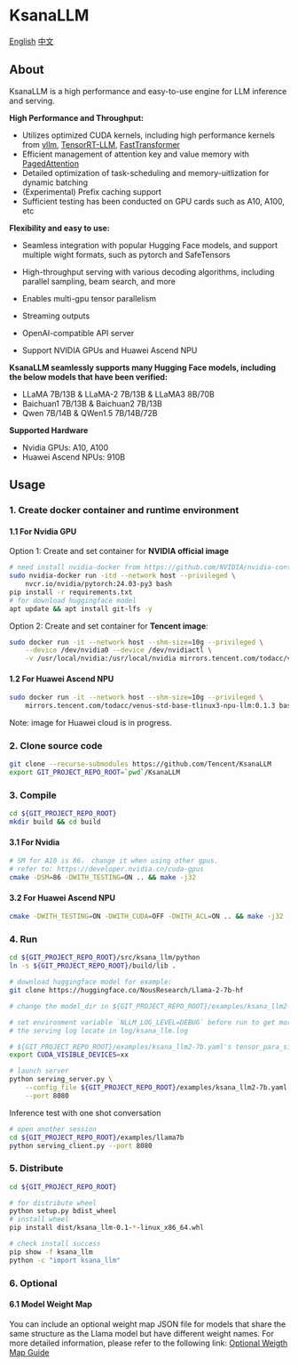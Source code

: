 # KsanaLLM

[English](README.md) [中文](README_cn.md)

## About

KsanaLLM is a high performance and easy-to-use engine for LLM inference and serving.

**High Performance and Throughput:**

- Utilizes optimized CUDA kernels, including high performance kernels from [vllm](https://github.com/vllm-project/vllm), [TensorRT-LLM](https://github.com/NVIDIA/TensorRT-LLM), [FastTransformer](https://github.com/NVIDIA/FasterTransformer)
- Efficient management of attention key and value memory with [PagedAttention](https://arxiv.org/abs/2309.06180)
- Detailed optimization of task-scheduling and memory-uitlization for dynamic batching 
- (Experimental) Prefix caching support
- Sufficient testing has been conducted on GPU cards such as A10, A100, etc

**Flexibility and easy to use:**

- Seamless integration with popular Hugging Face models, and support multiple wight formats, such as pytorch and SafeTensors

- High-throughput serving with various decoding algorithms, including parallel sampling, beam search, and more

- Enables multi-gpu tensor parallelism 

- Streaming outputs

- OpenAI-compatible API server

- Support NVIDIA GPUs and Huawei Ascend NPU

  

**KsanaLLM seamlessly supports many Hugging Face models, including the below models that have been verified:**

- LLaMA 7B/13B & LLaMA-2 7B/13B & LLaMA3 8B/70B
- Baichuan1 7B/13B & Baichuan2 7B/13B
- Qwen 7B/14B & QWen1.5 7B/14B/72B

**Supported Hardware**

 - Nvidia GPUs: A10, A100
 - Huawei Ascend NPUs: 910B

## Usage

### 1. Create docker container and runtime environment

#### 1.1 For Nvidia GPU

Option 1: Create and set container for **NVIDIA official image**

```bash
# need install nvidia-docker from https://github.com/NVIDIA/nvidia-container-toolkit
sudo nvidia-docker run -itd --network host --privileged \
    nvcr.io/nvidia/pytorch:24.03-py3 bash
pip install -r requirements.txt
# for download huggingface model
apt update && apt install git-lfs -y
```

Option 2: Create and set container for **Tencent image**:

```bash
sudo docker run -it --network host --shm-size=10g --privileged \
    --device /dev/nvidia0 --device /dev/nvidiactl \
    -v /usr/local/nvidia:/usr/local/nvidia mirrors.tencent.com/todacc/venus-numerous-llm:0.1.19 bash
```

#### 1.2 For Huawei Ascend NPU

```bash
sudo docker run -it --network host --shm-size=10g --privileged \
    mirrors.tencent.com/todacc/venus-std-base-tlinux3-npu-llm:0.1.3 bash
```
Note: image for Huawei cloud is in progress.

### 2. Clone source code

```bash
git clone --recurse-submodules https://github.com/Tencent/KsanaLLM
export GIT_PROJECT_REPO_ROOT=`pwd`/KsanaLLM
```

### 3. Compile

```bash
cd ${GIT_PROJECT_REPO_ROOT}
mkdir build && cd build
```

#### 3.1 For Nvidia

```bash
# SM for A10 is 86， change it when using other gpus.
# refer to: https://developer.nvidia.cn/cuda-gpus
cmake -DSM=86 -DWITH_TESTING=ON .. && make -j32
```

#### 3.2 For Huawei Ascend NPU

```bash
cmake -DWITH_TESTING=ON -DWITH_CUDA=OFF -DWITH_ACL=ON .. && make -j32
```

### 4. Run

```bash
cd ${GIT_PROJECT_REPO_ROOT}/src/ksana_llm/python
ln -s ${GIT_PROJECT_REPO_ROOT}/build/lib .

# download huggingface model for example:
git clone https://huggingface.co/NousResearch/Llama-2-7b-hf

# change the model_dir in ${GIT_PROJECT_REPO_ROOT}/examples/ksana_llm2-7b.yaml if needed

# set environment variable `NLLM_LOG_LEVEL=DEBUG` before run to get more log info
# the serving log locate in log/ksana_llm.log

# ${GIT_PROJECT_REPO_ROOT}/examples/ksana_llm2-7b.yaml's tensor_para_size equal the GPUs/NPUs number
export CUDA_VISIBLE_DEVICES=xx

# launch server
python serving_server.py \
    --config_file ${GIT_PROJECT_REPO_ROOT}/examples/ksana_llm2-7b.yaml \
    --port 8080
```

Inference test with one shot conversation

```bash
# open another session
cd ${GIT_PROJECT_REPO_ROOT}/examples/llama7b
python serving_client.py --port 8080
```

### 5. Distribute

```bash
cd ${GIT_PROJECT_REPO_ROOT}

# for distribute wheel
python setup.py bdist_wheel
# install wheel
pip install dist/ksana_llm-0.1-*-linux_x86_64.whl

# check install success
pip show -f ksana_llm
python -c "import ksana_llm"
```

### 6. Optional 

#### 6.1 Model Weight Map

You can include an optional weight map JSON file for models that share the same structure as the Llama model but have different weight names.
For more detailed information, please refer to the following link: [Optional Weigth Map Guide](src/ksana_llm/python/weight_map/README.md)
